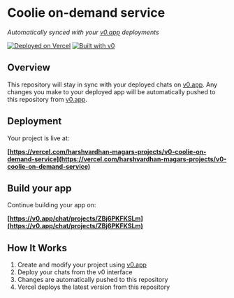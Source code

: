 # Coolie on-demand service

*Automatically synced with your [v0.app](https://v0.app) deployments*

[![Deployed on Vercel](https://img.shields.io/badge/Deployed%20on-Vercel-black?style=for-the-badge&logo=vercel)](https://vercel.com/harshvardhan-magars-projects/v0-coolie-on-demand-service)
[![Built with v0](https://img.shields.io/badge/Built%20with-v0.app-black?style=for-the-badge)](https://v0.app/chat/projects/ZBj6PKFKSLm)

## Overview

This repository will stay in sync with your deployed chats on [v0.app](https://v0.app).
Any changes you make to your deployed app will be automatically pushed to this repository from [v0.app](https://v0.app).

## Deployment

Your project is live at:

**[https://vercel.com/harshvardhan-magars-projects/v0-coolie-on-demand-service](https://vercel.com/harshvardhan-magars-projects/v0-coolie-on-demand-service)**

## Build your app

Continue building your app on:

**[https://v0.app/chat/projects/ZBj6PKFKSLm](https://v0.app/chat/projects/ZBj6PKFKSLm)**

## How It Works

1. Create and modify your project using [v0.app](https://v0.app)
2. Deploy your chats from the v0 interface
3. Changes are automatically pushed to this repository
4. Vercel deploys the latest version from this repository

